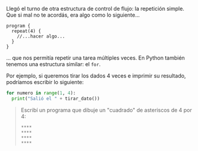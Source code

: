 Llegó el turno de otra estructura de control de flujo: la repetición simple. Que si mal no te acordás, era algo como lo siguiente...

```gobstones
program {
  repeat(4) {
    //...hacer algo...
  }
}
```

... que nos permitía repetir una tarea múltiples veces. En Python también tenemos una estructura similar: el `for`.

Por ejemplo, si queremos tirar los dados 4 veces e imprimir su resultado, podríamos escribir lo siguiente:

```python
for numero in range(1, 4):
  print("Salió el " + tirar_dato())
```

> Escribí un programa que dibuje un "cuadrado" de asteriscos de 4 por 4:
>
> ```
> ****
> ****
> ****
> ****
>```
